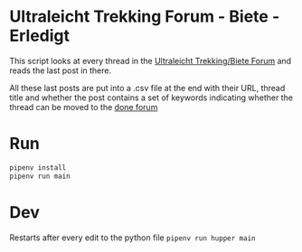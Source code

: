 # Ultraleicht Trekking Forum - Biete - Erledigt
This script looks at every thread in the [Ultraleicht Trekking/Biete Forum](https://www.ultraleicht-trekking.com/forum/forum/53-biete/) and reads the last post in there.

All these last posts are put into a .csv file at the end with their URL, thread title and whether the post contains a set of keywords indicating whether the thread can be moved to the [done forum](https://www.ultraleicht-trekking.com/forum/forum/55-erledigt/)

# Run
```python
pipenv install
pipenv run main
```

# Dev
Restarts after every edit to the python file
`pipenv run hupper main`
